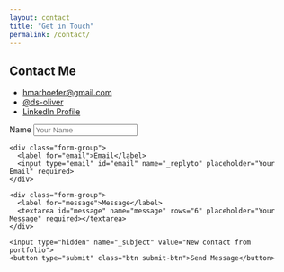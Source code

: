 ```yaml
---
layout: contact
title: "Get in Touch"
permalink: /contact/
---
```


<section class="contact-section">
  <div class="contact-info">
    <h2>Contact Me</h2>
    <ul class="contact-list">
      <li>
        <i class="fas fa-envelope"></i>
        <a href="mailto:hmarhoefer@gmail.com">hmarhoefer@gmail.com</a>
      </li>
      <li>
        <i class="fab fa-github"></i>
        <a href="https://github.com/ds-oliver" target="_blank" rel="noopener noreferrer">@ds-oliver</a>
      </li>
      <li>
        <i class="fab fa-linkedin"></i>
        <a href="https://linkedin.com/in/yourprofile" target="_blank" rel="noopener noreferrer">LinkedIn Profile</a>
      </li>
    </ul>
  </div>

  <form class="contact-form" action="https://formspree.io/f/your-form-id" method="POST">
    <div class="form-group">
      <label for="name">Name</label>
      <input type="text" id="name" name="name" placeholder="Your Name" required>
    </div>
    
    <div class="form-group">
      <label for="email">Email</label>
      <input type="email" id="email" name="_replyto" placeholder="Your Email" required>
    </div>
    
    <div class="form-group">
      <label for="message">Message</label>
      <textarea id="message" name="message" rows="6" placeholder="Your Message" required></textarea>
    </div>

    <input type="hidden" name="_subject" value="New contact from portfolio">
    <button type="submit" class="btn submit-btn">Send Message</button>
  </form>
</section>
